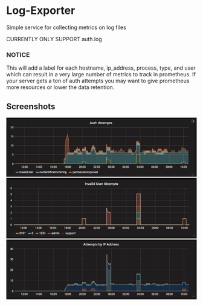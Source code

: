 # Log-Exporter
Simple service for collecting metrics on log files

CURRENTLY ONLY SUPPORT auth.log

### NOTICE
This will add a label for each hostname, ip_address, process, type, and user which can result in a very large number of metrics to track in prometheus. If your server gets a ton of auth attempts you may want to give prometheus more resources or lower the data retention.


## Screenshots

![Auth Attempts](https://raw.githubusercontent.com/bah2830/Log-Exporter/master/images/auth_attempts.png)
![Invalid Users](https://raw.githubusercontent.com/bah2830/Log-Exporter/master/images/invalid_users.png)
![By IP Address](https://raw.githubusercontent.com/bah2830/Log-Exporter/master/images/by_ip_address.png)
